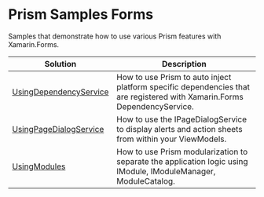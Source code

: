# Prism Samples Forms
Samples that demonstrate how to use various Prism features with Xamarin.Forms.

| Solution | Description |
-----------|-------------|
| [UsingDependencyService][1] |How to use Prism to auto inject platform specific dependencies that are registered with Xamarin.Forms DependencyService.
| [UsingPageDialogService][2] |How to use the IPageDialogService to display alerts and action sheets from within your ViewModels.
| [UsingModules][3] |How to use Prism modularization to separate the application logic using IModule, IModuleManager, ModuleCatalog.


[1]: UsingDependencyService/
[2]: UsingPageDialogService/
[3]: UsingModules/
